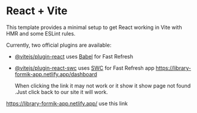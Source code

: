 # React + Vite

This template provides a minimal setup to get React working in Vite with HMR and some ESLint rules.

Currently, two official plugins are available:

- [@vitejs/plugin-react](https://github.com/vitejs/vite-plugin-react/blob/main/packages/plugin-react/README.md) uses [Babel](https://babeljs.io/) for Fast Refresh
- [@vitejs/plugin-react-swc](https://github.com/vitejs/vite-plugin-react-swc) uses [SWC](https://swc.rs/) for Fast Refresh app https://library-formik-app.netlify.app/dashboard

    When clicking the link it may not work or it show it show page not found .Just click back to our site it will work.



https://library-formik-app.netlify.app/ use this link
